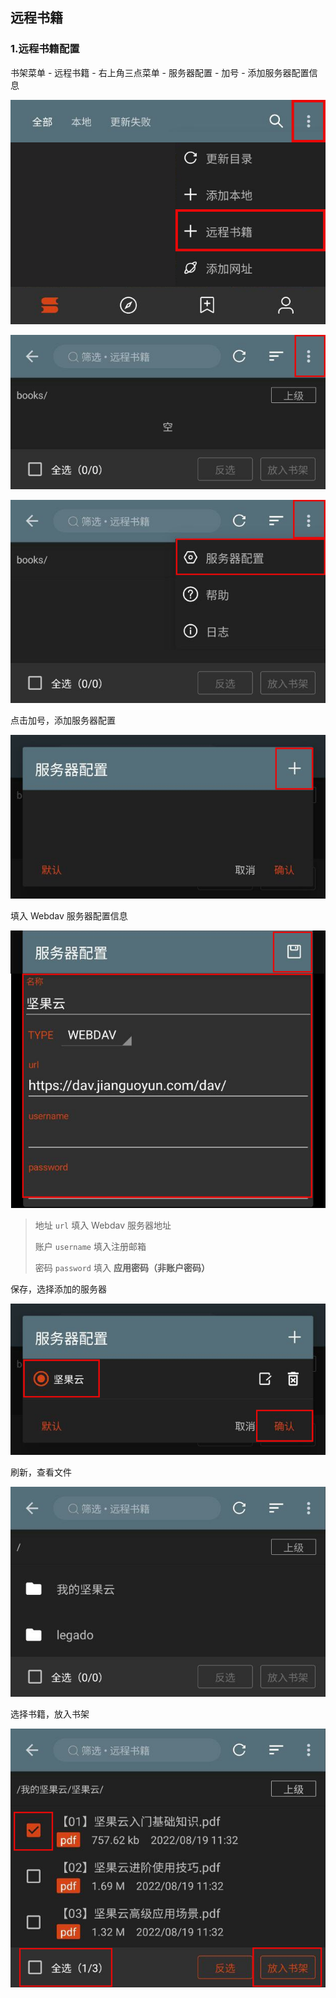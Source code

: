 ## 远程书籍
### 1.远程书籍配置

书架菜单 - 远程书籍 - 右上角三点菜单 - 服务器配置 - 加号 - 添加服务器配置信息

![img](./pic/RemoteBooksSettings0.png)

![img](./pic/RemoteBooksSettings1.png)

![img](./pic/RemoteBooksSettings2.png)

点击加号，添加服务器配置

![img](./pic/RemoteBooksSettings3.png)

填入 Webdav 服务器配置信息

![img](./pic/RemoteBooksSettings4.png)

> 地址 `url` 填入 Webdav 服务器地址
>
> 账户 `username` 填入注册邮箱
>
> 密码 `password` 填入 **应用密码（非账户密码）**

保存，选择添加的服务器

![img](./pic/RemoteBooksSettings5.png)

刷新，查看文件

![img](./pic/RemoteBooksSettings6.png)

选择书籍，放入书架

![img](./pic/RemoteBooksSettings7.png)


